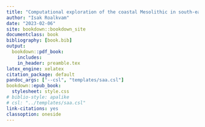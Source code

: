 ```yaml
--- 
title: "Computational exploration of the coastal Mesolithic in south-eastern Norway"
author: "Isak Roalkvam"
date: "2023-02-06"
site: bookdown::bookdown_site
documentclass: book
bibliography: [book.bib]
output:
  bookdown::pdf_book:
    includes:
    in_header: preamble.tex
latex_engine: xelatex
citation_package: default
pandoc_args: ["--csl", "templates/saa.csl"]
bookdown::epub_book:
  stylesheet: style.css
# biblio-style: apalike
# csl: "../templates/saa.csl"
link-citations: yes
classoption: oneside
---
```

